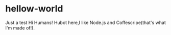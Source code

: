 # hellow-world
Just a test
Hi Humans!
Hubot here,I like Node.js and Coffescripe(that's what I'm made of!).
